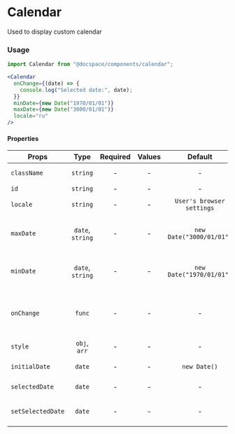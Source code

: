 # Calendar

Used to display custom calendar

### Usage

```js
import Calendar from "@docspace/components/calendar";
```

```jsx
<Calendar
  onChange={(date) => {
    console.log("Selected date:", date);
  }}
  minDate={new Date("1970/01/01")}
  maxDate={new Date("3000/01/01")}
  locale="ru"
/>
```

#### Properties

| Props             |       Type       | Required | Values |          Default          | Description                                |
| ----------------- | :--------------: | :------: | :----: | :-----------------------: | ------------------------------------------ |
| `className`       |     `string`     |    -     |   -    |             -             | Accepts class                              |
| `id`              |     `string`     |    -     |   -    |             -             | Accepts id                                 |
| `locale`          |     `string`     |    -     |   -    | `User's browser settings` | Browser locale                             |
| `maxDate`         | `date`, `string` |    -     |   -    | `new Date("3000/01/01")`  | Maximum date that the user can select.     |
| `minDate`         | `date`, `string` |    -     |   -    | `new Date("1970/01/01")`  | Minimum date that the user can select.     |
| `onChange`        |      `func`      |    -     |   -    |             -             | Function called when the user select a day |
| `style   `        |   `obj`, `arr`   |    -     |   -    |             -             | Accepts css style                          |
| `initialDate`     |      `date`      |    -     |   -    |       `new Date()`        | First shown date.                          |
| `selectedDate`    |      `date`      |    -     |   -    |             -             | Selected date                              |
| `setSelectedDate` |      `date`      |    -     |   -    |             -             | Setter for selected date                   |
